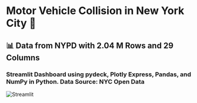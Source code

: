 # Motor Vehicle Collision in New York City 🗽

## 📊 Data from NYPD with 2.04 M Rows and 29 Columns

### Streamlit Dashboard using pydeck, Plotly Express, Pandas, and NumPy in Python. Data Source: NYC Open Data


![Streamlit](https://github.com/rzn-git/NYC_Vehicle_Collision_Analytics/assets/64501583/f5445871-246e-47e9-bc91-5b12033ff776)
